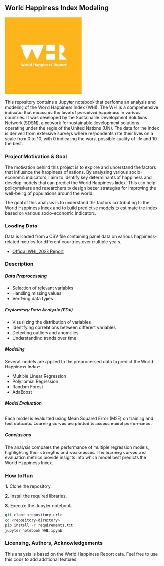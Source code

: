## **World Happiness Index Modeling**

<img src="whr-cover-ico.png" alt="WHI" width="250"/>

This repository contains a Jupyter notebook that performs an analysis and modeling of the World Happiness Index (WHI). The WHI is a comprehensive indicator that measures the level of perceived happiness in various countries. It was developed by the Sustainable Development Solutions Network (SDSN), a network for sustainable development solutions operating under the aegis of the United Nations (UN). The data for the index is derived from extensive surveys where respondents rate their lives on a scale from 0 to 10, with 0 indicating the worst possible quality of life and 10 the best.

### Project Motivation & Goal

The motivation behind this project is to explore and understand the factors that influence the happiness of nations. By analyzing various socio-economic indicators, I aim to identify key determinants of happiness and develop models that can predict the World Happiness Index. This can help policymakers and researchers to design better strategies for improving the well-being of populations around the world.

The goal of this analysis is to understand the factors contributing to the World Happiness Index and to build predictive models to estimate the index based on various socio-economic indicators.

### ****Loading Data****

Data is loaded from a CSV file containing panel data on various happiness-related metrics for different countries over multiple years.

- [Official WHI_2023 Report](https://worldhappiness.report/data/)

### Description

##### Data Preprocessing

- Selection of relevant variables
- Handling missing values
- Verifying data types

##### Exploratory Data Analysis (EDA)

- Visualizing the distribution of variables
- Identifying correlations between different variables
- Detecting outliers and anomalies
- Understanding trends over time

##### Modeling

Several models are applied to the preprocessed data to predict the World Happiness Index:

- Multiple Linear Regression
- Polynomial Regression
- Random Forest
- AdaBoost

###### **Model Evaluation**

Each model is evaluated using Mean Squared Error (MSE) on training and test datasets. Learning curves are plotted to assess model performance.

##### **Conclusions**

The analysis compares the performance of multiple regression models, highlighting their strengths and weaknesses. The learning curves and evaluation metrics provide insights into which model best predicts the World Happiness Index.

### **How to Run**

**1.**	Clone the repository.

**2.**	Install the required libraries.

**3.**	Execute the Jupyter notebook.

```bash
git clone <repository-url>
cd <repository-directory>
pip install -r requirements.txt
jupyter notebook WHI.ipynb
```

### Licensing, Authors, Acknowledgements

This analysis is based on the World Happiness Report data. Feel free to use this code to add additional features.
